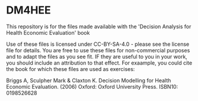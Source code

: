 # DM4HEE
This repository is for the files made available with the 'Decision Analysis for Health Economic Evaluation' book

Use of these files is licensed under CC-BY-SA-4.0 - please see the license file for details.  You are free to use these files for non-commercial purposes and to adapt the files as you see fit.  IF they are useful to you in your work, you should include an attribution to that effect.  For exaample, you could cite the book for which these files are used as exercises:

Briggs A, Sculpher Mark & Claxton K. Decision Modelling for Health Economic Evaluation.  (2006) Oxford: Oxford University Press.  ISBN10: 0198526628

